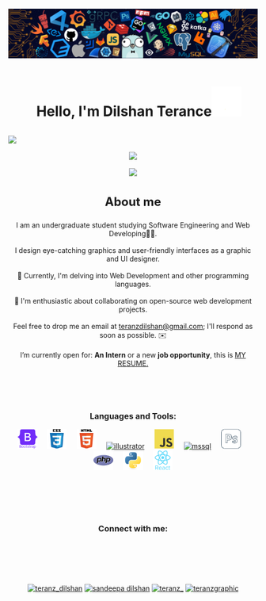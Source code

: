 <p align="center"><img src="https://raw.githubusercontent.com/KevinPatel04/KevinPatel04/master/header.png"></p>
<!--h1 without bottom border-->
<div id="user-content-toc">
  <ul align="center">
    <summary><h1 style="display: inline-block">Hello, I'm Dilshan Terance<img src="https://github.com/Kathryn-Jie/Kathryn-Jie/blob/main/wave.gif" width="60px"/></h1></summary>
  </ul>
</div>

<!--horizontal divider(gradiant)-->
<img src="https://user-images.githubusercontent.com/73097560/115834477-dbab4500-a447-11eb-908a-139a6edaec5c.gif">

<!--Passionate IT student and designer exploring technology and creativity-->
<p align="center">
  <a href="https://github.com/DenverCoder1/readme-typing-svg"><img src="https://readme-typing-svg.herokuapp.com?font=Time+New+Roman&color=cyan&size=14&center=true&vCenter=true&width=600&height=50&lines=Passionate+IT+Student+and+Designer+|+Exploring+technology+and+creativity&repeat=false"></a>
</p>

<!--About me-->
<div align="center" class="mx-auto">
  <picture>
    <img src="https://github.com/7oSkaaa/7oSkaaa/blob/main/Images/about_me.gif?raw=true" width="80px">
  </picture>
  <h3 style="font-size: 24px;">About me</h3>

  <p>  
I am an undergraduate student studying Software Engineering and Web Developing🧑‍🎓.<br><br>
    I design eye-catching graphics and user-friendly interfaces as a graphic and UI designer.<br><br>
    🌱 Currently, I'm delving into Web Development and other programming languages.<br><br>
    🤝 I'm enthusiastic about collaborating on open-source web development projects. <br><br>
    Feel free to drop me an email at <a href="mailto:teranzdilshan@gmail.com">teranzdilshan@gmail.com</a>; I'll respond as soon as possible. ✉️<br><br>
    I’m currently open for: <b>An Intern</b> or a new <b>job opportunity</b>, 
    this is <a href="https://1drv.ms/b/c/3ce5e2e6d34ab0a1/EcWGgypZllFKrf9YlNzEbGEB5flP65_FCPwD0szetJhYyw?e=orV85O" target="_blank">MY RESUME.</a>

  </p>
</div>







<br><br><br>
<!--languages -->
<h3 align="center">Languages and Tools:</h3>
<p align="center">
  <a href="https://getbootstrap.com" target="_blank" rel="noreferrer"><img src="https://raw.githubusercontent.com/devicons/devicon/master/icons/bootstrap/bootstrap-plain-wordmark.svg" alt="bootstrap" width="40" height="40"/></a>
  &nbsp;&nbsp;&nbsp;
  <a href="https://www.w3schools.com/css/" target="_blank" rel="noreferrer"><img src="https://raw.githubusercontent.com/devicons/devicon/master/icons/css3/css3-original-wordmark.svg" alt="css3" width="40" height="40"/></a>
  &nbsp;&nbsp;&nbsp;
  <a href="https://www.w3.org/html/" target="_blank" rel="noreferrer"><img src="https://raw.githubusercontent.com/devicons/devicon/master/icons/html5/html5-original-wordmark.svg" alt="html5" width="40" height="40"/></a>
  &nbsp;&nbsp;&nbsp;
  <a href="https://www.adobe.com/in/products/illustrator.html" target="_blank" rel="noreferrer"><img src="https://www.vectorlogo.zone/logos/adobe_illustrator/adobe_illustrator-icon.svg" alt="illustrator" width="40" height="40"/></a>
  &nbsp;&nbsp;&nbsp;
  <a href="https://developer.mozilla.org/en-US/docs/Web/JavaScript" target="_blank" rel="noreferrer"><img src="https://raw.githubusercontent.com/devicons/devicon/master/icons/javascript/javascript-original.svg" alt="javascript" width="40" height="40"/></a>
  &nbsp;&nbsp;&nbsp;
  <a href="https://www.microsoft.com/en-us/sql-server" target="_blank" rel="noreferrer"><img src="https://www.svgrepo.com/show/303229/microsoft-sql-server-logo.svg" alt="mssql" width="40" height="40"/></a>
  &nbsp;&nbsp;&nbsp;
  <a href="https://www.photoshop.com/en" target="_blank" rel="noreferrer"><img src="https://raw.githubusercontent.com/devicons/devicon/master/icons/photoshop/photoshop-line.svg" alt="photoshop" width="40" height="40"/></a>
  &nbsp;&nbsp;&nbsp;
  <a href="https://www.php.net" target="_blank" rel="noreferrer"><img src="https://raw.githubusercontent.com/devicons/devicon/master/icons/php/php-original.svg" alt="php" width="40" height="40"/></a>
  &nbsp;&nbsp;&nbsp;
  <a href="https://www.python.org" target="_blank" rel="noreferrer"><img src="https://raw.githubusercontent.com/devicons/devicon/master/icons/python/python-original.svg" alt="python" width="40" height="40"/></a>
  &nbsp;&nbsp;&nbsp;
  <a href="https://reactjs.org/" target="_blank" rel="noreferrer"><img src="https://raw.githubusercontent.com/devicons/devicon/master/icons/react/react-original-wordmark.svg" alt="react" width="40" height="40"/></a>
</p>

<br><br><br><br>
<!--contact me-->
<h3 align="center" style="margin-bottom: 100px;">Connect with me:</h3>
<p align="center">
  <a href="https://twitter.com/teranz_dilshan" target="blank"><img align="center" src="https://raw.githubusercontent.com/rahuldkjain/github-profile-readme-generator/master/src/images/icons/Social/twitter.svg" alt="teranz_dilshan" height="30" width="40" /></a>
  <a href="https://fb.com/sandeepa dilshan" target="blank"><img align="center" src="https://raw.githubusercontent.com/rahuldkjain/github-profile-readme-generator/master/src/images/icons/Social/facebook.svg" alt="sandeepa dilshan" height="30" width="40" /></a>
  <a href="https://instagram.com/teranz_" target="blank"><img align="center" src="https://raw.githubusercontent.com/rahuldkjain/github-profile-readme-generator/master/src/images/icons/Social/instagram.svg" alt="teranz_" height="30" width="40" /></a>
  <a href="https://www.behance.net/teranzgraphic" target="blank"><img align="center" src="https://raw.githubusercontent.com/rahuldkjain/github-profile-readme-generator/master/src/images/icons/Social/behance.svg" alt="teranzgraphic" height="30" width="40" /></a>
</p>
